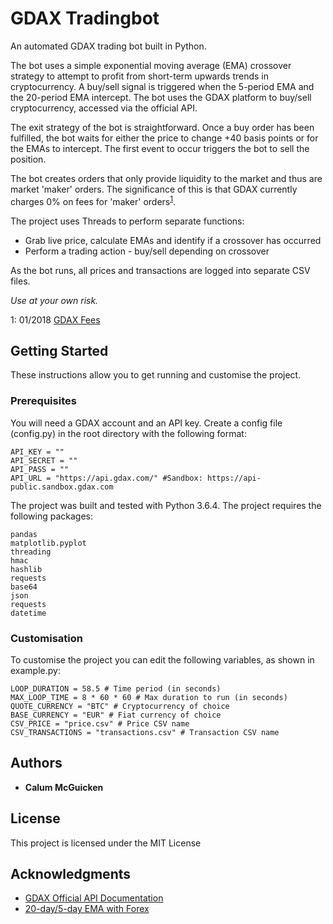 # GDAX Tradingbot
An automated GDAX trading bot built in Python.

The bot uses a simple exponential moving average (EMA) crossover strategy to attempt to profit from short-term upwards trends in cryptocurrency. A buy/sell signal is triggered when the 5-period EMA and the 20-period EMA intercept. The bot uses the GDAX platform to buy/sell cryptocurrency, accessed via the official API.

The exit strategy of the bot is straightforward. Once a buy order has been fulfilled, the bot waits for either the price to change +40 basis points or for the EMAs to intercept. The first event to occur triggers the bot to sell the position.

The bot creates orders that only provide liquidity to the market and thus are market 'maker' orders. The significance of this is that GDAX currently charges 0% on fees for 'maker' orders<sup>[1](#myfootnote1)</sup>.

The project uses Threads to perform separate functions:
*  Grab live price, calculate EMAs and identify if a crossover has occurred
*  Perform a trading action - buy/sell depending on crossover

As the bot runs, all prices and transactions are logged into separate CSV files.

_Use at your own risk._

<a name="myfootnote1">1</a>: 01/2018 [GDAX Fees](https://www.gdax.com/fees/BTC-USD)

## Getting Started

These instructions allow you to get running and customise the project.

### Prerequisites

You will need a GDAX account and an API key. Create a config file (config.py) in the root directory with the following format:

```
API_KEY = ""
API_SECRET = ""
API_PASS = ""
API_URL = "https://api.gdax.com/" #Sandbox: https://api-public.sandbox.gdax.com
```

The project was built and tested with Python 3.6.4. The project requires the following packages:

```
pandas
matplotlib.pyplot
threading
hmac
hashlib
requests
base64
json
requests
datetime
```
### Customisation

To customise the project you can edit the following variables, as shown in example.py:

```
LOOP_DURATION = 58.5 # Time period (in seconds)
MAX_LOOP_TIME = 8 * 60 * 60 # Max duration to run (in seconds)
QUOTE_CURRENCY = "BTC" # Cryptocurrency of choice
BASE_CURRENCY = "EUR" # Fiat currency of choice
CSV_PRICE = "price.csv" # Price CSV name
CSV_TRANSACTIONS = "transactions.csv" # Transaction CSV name
```

## Authors

* **Calum McGuicken**


## License

This project is licensed under the MIT License

## Acknowledgments

* [GDAX Official API Documentation](https://docs.gdax.com/)
* [20-day/5-day EMA with Forex](http://www.theforexchronicles.com/the-ema-5-and-ema-20-crossover-trading-strategy/)
